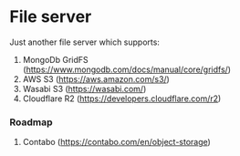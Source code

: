 # File server

Just another file server which supports:
1. MongoDb GridFS (https://www.mongodb.com/docs/manual/core/gridfs/)
2. AWS S3 (https://aws.amazon.com/s3/)
3. Wasabi S3 (https://wasabi.com/)
4. Cloudflare R2 (https://developers.cloudflare.com/r2)

### Roadmap
1. Contabo (https://contabo.com/en/object-storage)
